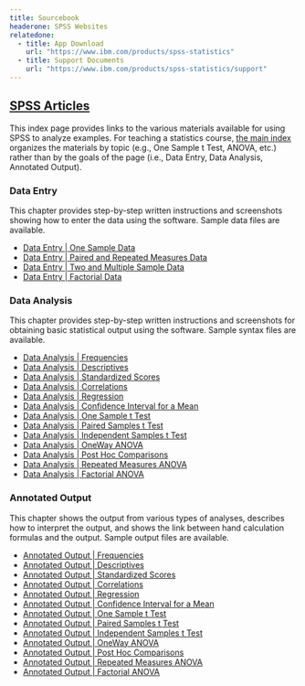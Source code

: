 ```yaml
---
title: Sourcebook
headerone: SPSS Websites
relatedone:
  - title: App Download
    url: "https://www.ibm.com/products/spss-statistics"
  - title: Support Documents
    url: "https://www.ibm.com/products/spss-statistics/support"
---
```


## [SPSS Articles](./index-original.md)

This index page provides links to the various materials available for using SPSS to analyze examples. For teaching a statistics course, [the main index](./index-topical.md) organizes the materials by topic (e.g., One Sample t Test, ANOVA, etc.) rather than by the goals of the page (i.e., Data Entry, Data Analysis, Annotated Output).

### Data Entry

This chapter provides step-by-step written instructions and screenshots showing how to enter the data using the software. Sample data files are available.

- [Data Entry \| One Sample Data](./data-entry/onesample.md)
- [Data Entry \| Paired and Repeated Measures Data](./data-entry/repeated.md)
- [Data Entry \| Two and Multiple Sample Data](./data-entry/multisample.md)
- [Data Entry \| Factorial Data](./data-entry/factorial.md)

### Data Analysis

This chapter provides step-by-step written instructions and screenshots for obtaining basic statistical output using the software. Sample syntax files are available.

- [Data Analysis \| Frequencies](./data-analysis/frequencies.md)
- [Data Analysis \| Descriptives](./data-analysis/descriptives.md)
- [Data Analysis \| Standardized Scores](./data-analysis/standardized.md)
- [Data Analysis \| Correlations](./data-analysis/correlations.md)
- [Data Analysis \| Regression](./data-analysis/regression.md)
- [Data Analysis \| Confidence Interval for a Mean](./data-analysis/intervals.md)
- [Data Analysis \| One Sample t Test](./data-analysis/onesample.md)
- [Data Analysis \| Paired Samples t Test](./data-analysis/paired.md)
- [Data Analysis \| Independent Samples t Test](./data-analysis/independent.md)
- [Data Analysis \| OneWay ANOVA](./data-analysis/oneway.md)
- [Data Analysis \| Post Hoc Comparisons](./data-analysis/posthocs.md)
- [Data Analysis \| Repeated Measures ANOVA](./data-analysis/repeated.md)
- [Data Analysis \| Factorial ANOVA](./data-analysis/factorial.md)

### Annotated Output

This chapter shows the output from various types of analyses, describes how to interpret the output, and shows the link between hand calculation formulas and the output. Sample output files are available.

- [Annotated Output \| Frequencies](./annotated-output/frequencies.md)
- [Annotated Output \| Descriptives](./annotated-output/descriptives.md)
- [Annotated Output \| Standardized Scores](./annotated-output/standardized.md)
- [Annotated Output \| Correlations](./annotated-output/correlations.md)
- [Annotated Output \| Regression](./annotated-output/regression.md)
- [Annotated Output \| Confidence Interval for a Mean](./annotated-output/intervals.md)
- [Annotated Output \| One Sample t Test](./annotated-output/onesample.md)
- [Annotated Output \| Paired Samples t Test](./annotated-output/paired.md)
- [Annotated Output \| Independent Samples t Test](./annotated-output/independent.md)
- [Annotated Output \| OneWay ANOVA](./annotated-output/oneway.md)
- [Annotated Output \| Post Hoc Comparisons](./annotated-output/posthocs.md)
- [Annotated Output \| Repeated Measures ANOVA](./annotated-output/repeated.md)
- [Annotated Output \| Factorial ANOVA](./annotated-output/factorial.md)
